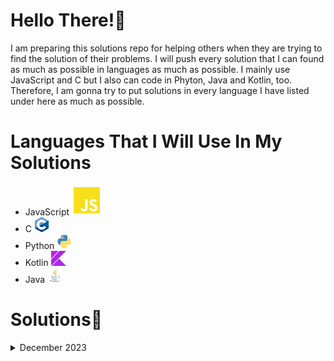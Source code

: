 # Hello There!👋
 I am preparing this solutions repo for helping others when they are trying to find the solution of their problems.
 I will push every solution that I can found as much as possible in languages as much as possible.
 I mainly use JavaScript and C but I also can code in Phyton, Java and Kotlin, too. Therefore, I am gonna try to put solutions in every language I have listed under here as much as possible.
# Languages That I Will Use In My Solutions
- JavaScript <img src="./customs/js.svg" alt="jsIcon"/>
- C <img class="lang-icon" src="./customs/c.svg" alt="cIcon" width="24" height="24"/>
- Python <img class="lang-icon" src="./customs/py.svg" alt="pyIcon" width="24" height="24"/>
- Kotlin <img class="lang-icon" src="./customs/kt.svg" alt="ktIcon" width="24" height="24"/>
- Java <img class="lang-icon" src="./customs/java.svg" alt="javaIcon" width="24" height="24"/>


# Solutions📝
<details>
    <summary>December 2023</summary>
        <table>
            <tr>
                <th>Day</th>
                <th>Solutions</th>
            </tr>
            <tr>
                <td>Day 3</td>
                <td><a href="./December%202023/Day3">Solutions</a></td>
            </tr>
            <tr> 
                <td>Day 4</td>
                <td><a href="./December%202023/Day4">Solutions</a></td>
            </tr>
            <tr> 
                <td>Day 5</td>
                <td><a href="./December%202023/Day5">Solutions</a></td>
            </tr>
            <tr> 
                <td>Day 6</td>
                <td><a href="./December%202023/Day6">Solutions</a></td>
            </tr>
            <tr> 
                <td>Day 7</td>
                <td><a href="./December%202023/Day7">Solutions</a></td>
            </tr>
            <tr> 
                <td>Day 8</td>
                <td><a href="./December%202023/Day8">Solutions</a></td>
            </tr>
            <tr> 
                <td>Day 9</td>
                <td><a href="./December%202023/Day9">Solutions</a></td>
            </tr>
            <tr> 
                <td>Day 10</td>
                <td><a href="./December%202023/Day10">Solutions</a></td>
            </tr>
        </table>
</details>
